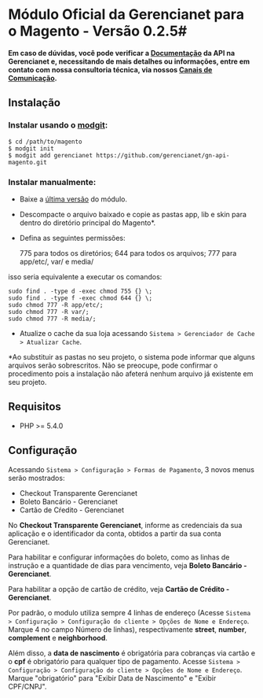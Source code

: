 # Módulo Oficial da Gerencianet para o Magento - Versão 0.2.5#

**Em caso de dúvidas, você pode verificar a [Documentação](https://docs.gerencianet.com.br) da API na Gerencianet e, necessitando de mais detalhes ou informações, entre em contato com nossa consultoria técnica, via nossos [Canais de Comunicação](https://gerencianet.com.br/central-de-ajuda).**

## Instalação

### Instalar usando o [modgit](https://github.com/jreinke/modgit):

    $ cd /path/to/magento
    $ modgit init
    $ modgit add gerencianet https://github.com/gerencianet/gn-api-magento.git

### Instalar manualmente:

- Baixe a [última versão](https://github.com/gerencianet/gn-api-magento/archive/master.zip) do módulo.
- Descompacte o arquivo baixado e copie as pastas app, lib e skin para dentro do diretório principal do Magento*.
- Defina as seguintes permissões:
 
    775 para todos os diretórios;
    644 para todos os arquivos; 
    777 para app/etc/, var/ e media/

isso seria equivalente a executar os comandos:

    sudo find . -type d -exec chmod 755 {} \;
    sudo find . -type f -exec chmod 644 {} \;
    sudo chmod 777 -R app/etc/;
    sudo chmod 777 -R var/;
    sudo chmod 777 -R media/;

- Atualize o cache da sua loja acessando `Sistema > Gerenciador de Cache > Atualizar Cache`.

*Ao substituir as pastas no seu projeto, o sistema pode informar que alguns arquivos serão sobrescritos. Não se preocupe, pode confirmar o procedimento pois a instalação não afeterá nenhum arquivo já existente em seu projeto.

## Requisitos

 - PHP >= 5.4.0

## Configuração

Acessando `Sistema > Configuração > Formas de Pagamento`, 3 novos menus serão mostrados:

- Checkout Transparente Gerencianet
- Boleto Bancário - Gerencianet
- Cartão de Cŕedito - Gerencianet

No **Checkout Transparente Gerencianet**, informe as credenciais da sua aplicação e o identificador da conta, obtidos a partir da sua conta Gerencianet.

Para habilitar e configurar informações do boleto, como as linhas de instrução e a quantidade de dias para vencimento, veja **Boleto Bancário - Gerencianet**.

Para habilitar a opção de cartão de crédito, veja **Cartão de Crédito - Gerencianet**.

Por padrão, o modulo utiliza sempre 4 linhas de endereço (Acesse `Sistema > Configuração > Configuração do cliente > Opções de Nome e Endereço`. Marque 4 no campo Número de linhas), respectivamente **street**, **number**, **complement** e **neighborhood**.

Além disso, a **data de nascimento** é obrigatória para cobranças via cartão e o **cpf** é obrigatório para qualquer tipo de pagamento. Acesse `Sistema > Configuração > Configuração do cliente > Opções de Nome e Endereço`. Marque "obrigatório" para "Exibir Data de Nascimento" e "Exibir CPF/CNPJ".



